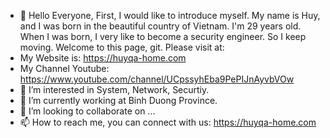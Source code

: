 - 👋 Hello Everyone, First, I would like to introduce myself. My name is Huy, and I was born in the beautiful country of Vietnam. I'm 29 years old. When I was born, I very like to become a security engineer. So I keep moving. Welcome to this page, git. Please visit at:
- My Website is: https://huyqa-home.com
- My Channel Youtube: https://www.youtube.com/channel/UCpssyhEba9PePIJnAyvbVOw 
- 👀 I’m interested in System, Network, Securtiy.
- 🌱 I’m currently working at Binh Duong Province.
- 💞️ I’m looking to collaborate on ...
- 📫 How to reach me, you can connect with us: https://huyqa-home.com

<!---
huyqa/huyqa is a ✨ special ✨ repository because its `README.md` (this file) appears on your GitHub profile.
You can click the Preview link to take a look at your changes.
--->
